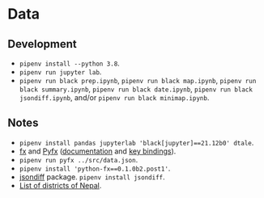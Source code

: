 # Data

## Development

- `pipenv install --python 3.8`.
- `pipenv run jupyter lab`.
- `pipenv run black prep.ipynb`, `pipenv run black map.ipynb`, `pipenv run black summary.ipynb`, `pipenv run black date.ipynb`, `pipenv run black jsondiff.ipynb`, and/or `pipenv run black minimap.ipynb`.

## Notes

- `pipenv install pandas jupyterlab 'black[jupyter]==21.12b0' dtale`.
- [fx](https://github.com/antonmedv/fx) and [Pyfx](https://github.com/cielong/pyfx) ([documentation](https://python-fx.readthedocs.io/en/latest/) and [key bindings](https://github.com/cielong/pyfx#key-bindings)).
- `pipenv run pyfx ../src/data.json`.
- `pipenv install 'python-fx==0.1.0b2.post1'`.
- [jsondiff](https://github.com/xlwings/jsondiff) package. `pipenv install jsondiff`.
- [List of districts of Nepal](https://en.wikipedia.org/wiki/List_of_districts_of_Nepal).
